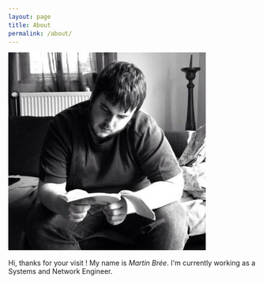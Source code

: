 ```yaml
---
layout: page
title: About
permalink: /about/
---
```


![Martin Brée](/images/photo.jpeg)

Hi, thanks for your visit !
My name is *Martin Brée*. I'm currently working as a Systems and Network Engineer.
